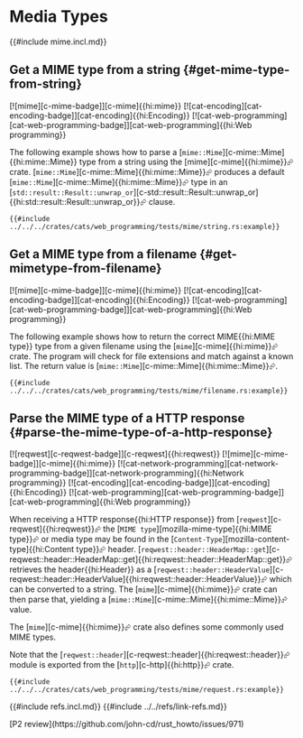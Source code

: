 # Media Types

{{#include mime.incl.md}}

## Get a MIME type from a string {#get-mime-type-from-string}

[![mime][c-mime-badge]][c-mime]{{hi:mime}} [![cat-encoding][cat-encoding-badge]][cat-encoding]{{hi:Encoding}} [![cat-web-programming][cat-web-programming-badge]][cat-web-programming]{{hi:Web programming}}

The following example shows how to parse a [`mime::Mime`][c-mime::Mime]{{hi:mime::Mime}} type from a string using the [mime][c-mime]{{hi:mime}}⮳ crate. [`mime::Mime`][c-mime::Mime]{{hi:mime::Mime}}⮳ produces a default [`mime::Mime`][c-mime::Mime]{{hi:mime::Mime}}⮳ type in an [`std::result::Result::unwrap_or`][c-std::result::Result::unwrap_or]{{hi:std::result::Result::unwrap_or}}⮳ clause.

```rust,editable
{{#include ../../../crates/cats/web_programming/tests/mime/string.rs:example}}
```

## Get a MIME type from a filename {#get-mimetype-from-filename}

[![mime][c-mime-badge]][c-mime]{{hi:mime}} [![cat-encoding][cat-encoding-badge]][cat-encoding]{{hi:Encoding}} [![cat-web-programming][cat-web-programming-badge]][cat-web-programming]{{hi:Web programming}}

The following example shows how to return the correct MIME{{hi:MIME type}} type from a given filename using the [`mime`][c-mime]{{hi:mime}}⮳ crate. The program will check for file extensions and match against a known list. The return value is [`mime::Mime`][c-mime::Mime]{{hi:mime::Mime}}⮳.

```rust,editable
{{#include ../../../crates/cats/web_programming/tests/mime/filename.rs:example}}
```

## Parse the MIME type of a HTTP response {#parse-the-mime-type-of-a-http-response}

[![reqwest][c-reqwest-badge]][c-reqwest]{{hi:reqwest}} [![mime][c-mime-badge]][c-mime]{{hi:mime}} [![cat-network-programming][cat-network-programming-badge]][cat-network-programming]{{hi:Network programming}} [![cat-encoding][cat-encoding-badge]][cat-encoding]{{hi:Encoding}} [![cat-web-programming][cat-web-programming-badge]][cat-web-programming]{{hi:Web programming}}

When receiving a HTTP response{{hi:HTTP response}} from [`reqwest`][c-reqwest]{{hi:reqwest}}⮳ the [`MIME type`][mozilla-mime-type]{{hi:MIME type}}⮳ or media type may be found in the [`Content-Type`][mozilla-content-type]{{hi:Content type}}⮳ header. [`reqwest::header::HeaderMap::get`][c-reqwest::header::HeaderMap::get]{{hi:reqwest::header::HeaderMap::get}}⮳ retrieves the header{{hi:Header}} as a [`reqwest::header::HeaderValue`][c-reqwest::header::HeaderValue]{{hi:reqwest::header::HeaderValue}}⮳ which can be converted to a string. The [`mime`][c-mime]{{hi:mime}}⮳ crate can then parse that, yielding a [`mime::Mime`][c-mime::Mime]{{hi:mime::Mime}}⮳ value.

The [`mime`][c-mime]{{hi:mime}}⮳ crate also defines some commonly used MIME types.

Note that the [`reqwest::header`][c-reqwest::header]{{hi:reqwest::header}}⮳ module is exported from the [`http`][c-http]{{hi:http}}⮳ crate.

```rust,editable
{{#include ../../../crates/cats/web_programming/tests/mime/request.rs:example}}
```

{{#include refs.incl.md}}
{{#include ../../refs/link-refs.md}}

<div class="hidden">
[P2 review](https://github.com/john-cd/rust_howto/issues/971)

</div>
